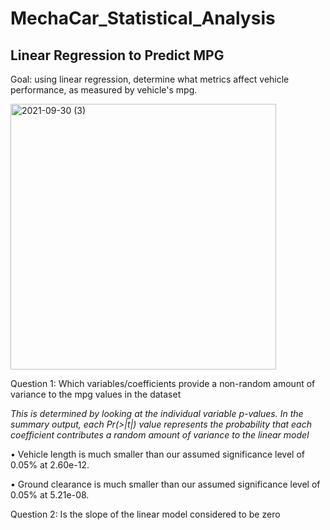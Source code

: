 # MechaCar_Statistical_Analysis

## Linear Regression to Predict MPG

Goal:  using linear regression, determine what metrics affect vehicle performance, as measured by vehicle's mpg.

<img width="425" alt="2021-09-30 (3)" src="https://user-images.githubusercontent.com/84471904/135563439-645c4a82-2b54-4d6f-823b-23e45a00ed3c.png">


Question 1:  Which variables/coefficients provide a non-random amount of variance to the mpg values in the dataset

_This is determined by looking at the individual variable p-values.  In the summary output, each Pr(>|t|) value represents the probability that each coefficient contributes a random amount of variance to the linear model_

•	Vehicle length is much smaller than our assumed significance level of 0.05% at 2.60e-12.

•	Ground clearance is much smaller than our assumed significance level of 0.05% at 5.21e-08.

Question 2:  Is the slope of the linear model considered to be zero
